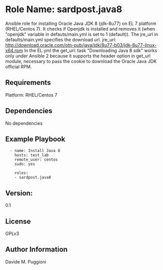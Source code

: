 Role Name: sardpost.java8
=========================

Ansible role for installing Oracle Java JDK 8 (jdk-8u77) on EL 7 platform (RHEL/Centos 7).
It checks if Openjdk is installed and removes it (when "openjdk" variable in defauts/main.yml
is set to 1 (default)). The jre_url in defaults/main.yml specifies the download url.
          jre_url: http://download.oracle.com/otn-pub/java/jdk/8u77-b03/jdk-8u77-linux-x64.rpm
In the EL.yml the get_url: task "Downloading Java 8 sdk" works only under Ansible 2 because
it supports the header option in get_url module, necessary to pass the cookie to
download the Oracle Java JDK official RPM.

Requirements
------------
Platform: RHEL/Centos 7


Dependencies
------------
No dependencies

Example Playbook
----------------

      - name: Install Java 8
        hosts: test_lab
        remote_user: centos
        sudo: yes

        roles:
        - sardpost.java8

Version:
--------
0.1

License
-------
GPLv3

Author Information
------------------
Davide M. Puggioni
